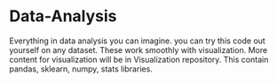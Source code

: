 # Data-Analysis
Everything in data analysis you can imagine. you can try this code out yourself on any dataset. These work smoothly with visualization. More content for visualization will be in Visualization repository. This contain pandas, sklearn, numpy, stats libraries.
